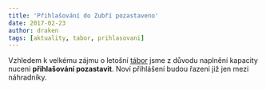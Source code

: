 ```yaml
---
title: 'Přihlašování do Zubří pozastaveno'
date: 2017-02-23
author: draken
tags: [aktuality, tabor, prihlasovani]
---
```


Vzhledem k velkému zájmu o letošní [tábor](/aktivity/detsky-tabor) jsme z důvodu naplnění kapacity nuceni **přihlašování pozastavit**. Noví přihlášení budou řazeni již jen mezi náhradníky.
